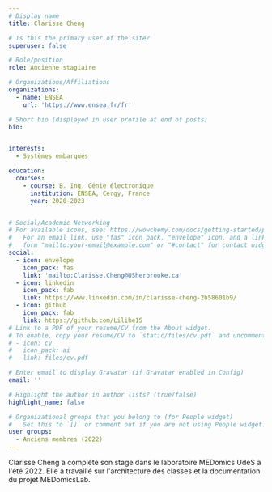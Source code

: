 ```yaml
---
# Display name
title: Clarisse Cheng

# Is this the primary user of the site?
superuser: false

# Role/position
role: Ancienne stagiaire

# Organizations/Affiliations
organizations:
  - name: ENSEA
    url: 'https://www.ensea.fr/fr'

# Short bio (displayed in user profile at end of posts)
bio: 


interests:
  - Systèmes embarqués

education:
  courses:
    - course: B. Ing. Génie électronique
      institution: ENSEA, Cergy, France
      year: 2020-2023


# Social/Academic Networking
# For available icons, see: https://wowchemy.com/docs/getting-started/page-builder/#icons
#   For an email link, use "fas" icon pack, "envelope" icon, and a link in the
#   form "mailto:your-email@example.com" or "#contact" for contact widget.
social:
  - icon: envelope
    icon_pack: fas
    link: 'mailto:Clarisse.Cheng@USherbrooke.ca'
  - icon: linkedin
    icon_pack: fab
    link: https://www.linkedin.com/in/clarisse-cheng-2b58601b9/
  - icon: github
    icon_pack: fab
    link: https://github.com/Lilihe15
# Link to a PDF of your resume/CV from the About widget.
# To enable, copy your resume/CV to `static/files/cv.pdf` and uncomment the lines below.
# - icon: cv
#   icon_pack: ai
#   link: files/cv.pdf

# Enter email to display Gravatar (if Gravatar enabled in Config)
email: ''

# Highlight the author in author lists? (true/false)
highlight_name: false

# Organizational groups that you belong to (for People widget)
#   Set this to `[]` or comment out if you are not using People widget.
user_groups:
  - Anciens membres (2022)
---
```


Clarisse Cheng a complété son stage dans le laboratoire MEDomics UdeS à l'été 2022. Elle a travaillé sur l'architecture
des classes et la documentation du projet MEDomicsLab.
